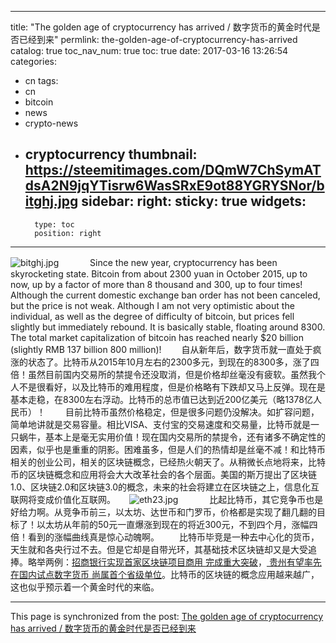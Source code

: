 
---
title: "The golden age of cryptocurrency has arrived / 数字货币的黄金时代是否已经到来"
permlink: the-golden-age-of-cryptocurrency-has-arrived
catalog: true
toc_nav_num: true
toc: true
date: 2017-03-16 13:26:54
categories:
- cn
tags:
- cn
- bitcoin
- news
- crypto-news
- cryptocurrency
thumbnail: https://steemitimages.com/DQmW7ChSymATdsA2N9jqYTisrw6WasSRxE9ot88YGRYSNor/bitghj.jpg
sidebar:
    right:
        sticky: true
widgets:
    -
        type: toc
        position: right
---


![bitghj.jpg](https://steemitimages.com/DQmW7ChSymATdsA2N9jqYTisrw6WasSRxE9ot88YGRYSNor/bitghj.jpg)
　
　　Since the new year, cryptocurrency has been skyrocketing state. Bitcoin from about 2300 yuan in October 2015, up to now, up by a factor of more than 8 thousand and 300, up to four times! Although the current domestic exchange ban order has not been canceled, but the price is not weak. Although I am not very optimistic about the individual, as well as the degree of difficulty of bitcoin, but prices fell slightly but immediately rebound. It is basically stable, floating around 8300. The total market capitalization of bitcoin has reached nearly $20 billion (slightly RMB 137 billion 800 million)! 
　　自从新年后，数字货币就一直处于疯涨的状态了。比特币从2015年10月左右的2300多元，到现在的8300多，涨了四倍！虽然目前国内交易所的禁提令还没取消，但是价格却丝毫没有疲软。虽然我个人不是很看好，以及比特币的难用程度，但是价格略有下跌却又马上反弹。现在是基本走稳，在8300左右浮动。比特币的总市值已达到近200亿美元（略1378亿人民币）！
　　目前比特币虽然价格稳定，但是很多问题仍没解决。如扩容问题，简单地讲就是交易容量。相比VISA、支付宝的交易速度和交易量，比特币就是一只蜗牛，基本上是毫无实用价值！现在国内交易所的禁提令，还有诸多不确定性的因素，似乎也是重重的阴影。困难虽多，但是人们的热情却是丝毫不减！和比特币相关的创业公司，相关的区块链概念，已经热火朝天了。从稍微长点地将来，比特币的区块链概念和应用将会大大改革社会的各个层面。美国的斯万提出了区块链1.0、区块链2.0和区块链3.0的概念，未来的社会将建立在区块链之上，信息化互联网将变成价值化互联网。
　
![eth23.jpg](https://steemitimages.com/DQmXxGgU7Hhmye1H5HuW5nFYysNzzmN276VJoB33tkRiQ4w/eth23.jpg)
　
　　比起比特币，其它竞争币也是好给力啊。从竞争币前三，以太坊、达世币和门罗币，价格都是实现了翻几翻的目标了！以太坊从年前的50元一直爆涨到现在的将近300元，不到四个月，涨幅四倍！看到的涨幅曲线真是惊心动魄啊。
　　比特币毕竞是一种去中心化的货币，天生就和各央行过不去。但是它却是自带光环，其基础技术区块链却又是大受追捧。略举两例：[招商银行实现首家区块链项目商用 完成重大突破]( http://www.btc38.com/news/2017/2/13506.html)，[ 贵州有望率先在国内试点数字货币 尚属首个省级单位]( http://www.btc38.com/news/2017/2/13516.html)。比特币的区块链的概念应用越来越广，这也似乎预示着一个黄金时代的来临。

- - -

This page is synchronized from the post: [The golden age of cryptocurrency has arrived / 数字货币的黄金时代是否已经到来](https://steemit.com/@lemooljiang/the-golden-age-of-cryptocurrency-has-arrived)
